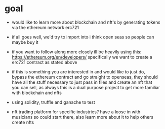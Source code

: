 # goal
- would like to learn more about blockchain and nft's by generating tokens via the ethereum network erc721
- if all goes well, we'd try to import into i think open seas so people can maybe buy it
- if you want to follow along more closely ill be heavily using this: https://ethereum.org/en/developers/ specifically we want to create a erc721 contract as stated above

- if this is something you are interested in and would like to just do, bypass the ethereum contract and go straight to openseas, they should have all the stuff necessary to just pass in files and create an nft that you can sell, as always this is a dual purpose project to get more familiar with blockchain and nfts

- using solidity, truffle and ganache to test

- nft trading platform for specific industries? have a loose in with musicians so could start there, also learn more about it to help others create nfts
